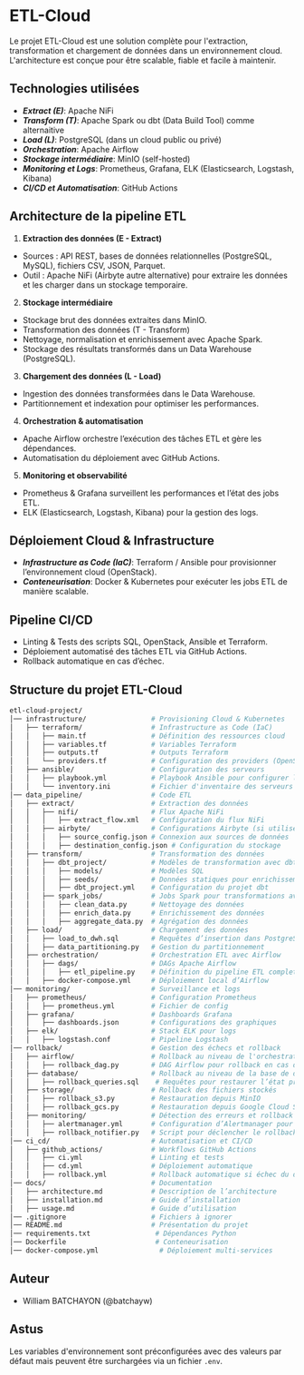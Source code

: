 # ETL-Cloud
Le projet ETL-Cloud est une solution complète pour l'extraction, transformation et chargement de données dans un environnement cloud. L'architecture est conçue pour être scalable, fiable et facile à maintenir.

## Technologies utilisées
- ***Extract (E)***: Apache NiFi
- ***Transform (T)***: Apache Spark ou dbt (Data Build Tool) comme alternaitive 
- ***Load (L)***: PostgreSQL (dans un cloud public ou privé)
- ***Orchestration***: Apache Airflow
- ***Stockage intermédiaire***: MinIO (self-hosted)
- ***Monitoring et Logs***: Prometheus, Grafana, ELK (Elasticsearch, Logstash, Kibana)
- ***CI/CD et Automatisation***: GitHub Actions

## Architecture de la pipeline ETL
1. **Extraction des données (E - Extract)**
- Sources : API REST, bases de données relationnelles (PostgreSQL, MySQL), fichiers CSV, JSON, Parquet.
- Outil : Apache NiFi (Airbyte autre alternative) pour extraire les données et les charger dans un stockage temporaire.

2. **Stockage intermédiaire**
- Stockage brut des données extraites dans MinIO.
- Transformation des données (T - Transform)
- Nettoyage, normalisation et enrichissement avec Apache Spark.
- Stockage des résultats transformés dans un Data Warehouse (PostgreSQL).

3. **Chargement des données (L - Load)**
- Ingestion des données transformées dans le Data Warehouse.
- Partitionnement et indexation pour optimiser les performances.

4. **Orchestration & automatisation**
- Apache Airflow orchestre l’exécution des tâches ETL et gère les dépendances.
- Automatisation du déploiement avec GitHub Actions.

5. **Monitoring et observabilité**
- Prometheus & Grafana surveillent les performances et l’état des jobs ETL.
- ELK (Elasticsearch, Logstash, Kibana) pour la gestion des logs.

## Déploiement Cloud & Infrastructure
- ***Infrastructure as Code (IaC)***: Terraform / Ansible pour provisionner l’environnement cloud (OpenStack).
- ***Conteneurisation***: Docker & Kubernetes pour exécuter les jobs ETL de manière scalable.

## Pipeline CI/CD
- Linting & Tests des scripts SQL, OpenStack, Ansible et Terraform.
- Déploiement automatisé des tâches ETL via GitHub Actions.
- Rollback automatique en cas d’échec.


## Structure du projet ETL-Cloud
```bash
etl-cloud-project/
│── infrastructure/                # Provisioning Cloud & Kubernetes  
│   ├── terraform/                 # Infrastructure as Code (IaC)  
│   │   ├── main.tf                # Définition des ressources cloud  
│   │   ├── variables.tf           # Variables Terraform  
│   │   ├── outputs.tf             # Outputs Terraform  
│   │   └── providers.tf           # Configuration des providers (OpenStack ou Autres)  
│   ├── ansible/                   # Configuration des serveurs  
│   │   ├── playbook.yml           # Playbook Ansible pour configurer les instances  
│   │   └── inventory.ini          # Fichier d'inventaire des serveurs  
│── data_pipeline/                 # Code ETL  
│   ├── extract/                   # Extraction des données  
│   │   ├── nifi/                  # Flux Apache NiFi   
│   │   │   ├── extract_flow.xml   # Configuration du flux NiFi  
│   │   ├── airbyte/               # Configurations Airbyte (si utilisé) 
│   │   │   ├── source_config.json # Connexion aux sources de données  
│   │   │   ├── destination_config.json # Configuration du stockage  
│   ├── transform/                 # Transformation des données  
│   │   ├── dbt_project/           # Modèles de transformation avec dbt  (si utilisé)
│   │   │   ├── models/            # Modèles SQL  
│   │   │   ├── seeds/             # Données statiques pour enrichissement  
│   │   │   ├── dbt_project.yml    # Configuration du projet dbt  
│   │   ├── spark_jobs/            # Jobs Spark pour transformations avancées  
│   │   │   ├── clean_data.py      # Nettoyage des données  
│   │   │   ├── enrich_data.py     # Enrichissement des données  
│   │   │   ├── aggregate_data.py  # Agrégation des données  
│   ├── load/                      # Chargement des données  
│   │   ├── load_to_dwh.sql        # Requêtes d’insertion dans PostgreSQL  
│   │   ├── data_partitioning.py   # Gestion du partitionnement  
│   ├── orchestration/             # Orchestration ETL avec Airflow  
│   │   ├── dags/                  # DAGs Apache Airflow  
│   │   │   ├── etl_pipeline.py    # Définition du pipeline ETL complet  
│   │   ├── docker-compose.yml     # Déploiement local d’Airflow  
│── monitoring/                    # Surveillance et logs  
│   ├── prometheus/                # Configuration Prometheus  
│   │   ├── prometheus.yml         # Fichier de config  
│   ├── grafana/                   # Dashboards Grafana  
│   │   ├── dashboards.json        # Configurations des graphiques  
│   ├── elk/                       # Stack ELK pour logs  
│   │   ├── logstash.conf          # Pipeline Logstash
│── rollback/                      # Gestion des échecs et rollback  
│   ├── airflow/                   # Rollback au niveau de l'orchestration  
│   │   ├── rollback_dag.py        # DAG Airflow pour rollback en cas d’échec  
│   ├── database/                  # Rollback au niveau de la base de données  
│   │   ├── rollback_queries.sql    # Requêtes pour restaurer l’état précédent  
│   ├── storage/                   # Rollback des fichiers stockés  
│   │   ├── rollback_s3.py         # Restauration depuis MinIO  
│   │   ├── rollback_gcs.py        # Restauration depuis Google Cloud Storage  (si utilisé)
│   ├── monitoring/                # Détection des erreurs et rollback  
│   │   ├── alertmanager.yml       # Configuration d’Alertmanager pour rollback  
│   │   ├── rollback_notifier.py   # Script pour déclencher le rollback en cas d’alerte  
│── ci_cd/                         # Automatisation et CI/CD  
│   ├── github_actions/            # Workflows GitHub Actions  
│   │   ├── ci.yml                 # Linting et tests  
│   │   ├── cd.yml                 # Déploiement automatique
│   │   ├── rollback.yml           # Rollback automatique si échec du déploiement 
│── docs/                          # Documentation  
│   ├── architecture.md            # Description de l’architecture  
│   ├── installation.md            # Guide d’installation  
│   ├── usage.md                   # Guide d’utilisation  
│── .gitignore                     # Fichiers à ignorer  
│── README.md                      # Présentation du projet  
│── requirements.txt                # Dépendances Python  
│── Dockerfile                      # Conteneurisation  
│── docker-compose.yml               # Déploiement multi-services  
```
## Auteur 
- William BATCHAYON (@batchayw)

## Astus
Les variables d'environnement sont préconfigurées avec des valeurs par défaut mais peuvent être surchargées via un fichier `.env`.
